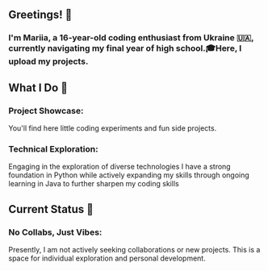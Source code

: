 <h2 align="left">Greetings! 👋</h2>
<h3 align="left">I'm Mariia, a 16-year-old coding enthusiast from Ukraine 🇺🇦, currently navigating my final year of high school.🎓Here, I upload my projects.</h3>
<h2 align="left">What I Do 🚀</h2>
<h3 align="left">Project Showcase:</h3><p>You'll find here little coding experiments and fun side projects.</p>
<h3 align="left">Technical Exploration:</h3><p>Engaging in the exploration of diverse technologies I have a strong foundation in Python while actively expanding my skills through ongoing learning in Java to further sharpen my coding skills</p>
<h2 align="left">Current Status 🚧</h2>
<h3 align="left">No Collabs, Just Vibes:</h3><p>Presently, I am not actively seeking collaborations or new projects. This is a space for individual exploration and personal development.</p>

